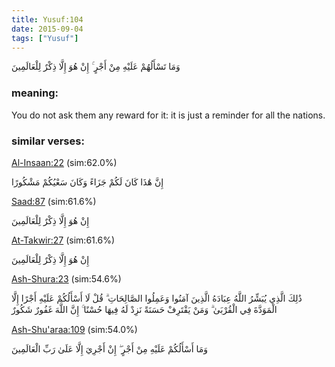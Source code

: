 ```yaml
---
title: Yusuf:104
date: 2015-09-04
tags: ["Yusuf"]
---
```

وَمَا تَسْأَلُهُمْ عَلَيْهِ مِنْ أَجْرٍ ۚ إِنْ هُوَ إِلَّا ذِكْرٌ لِلْعَالَمِينَ
### meaning: 
You do not ask them any reward for it: it is just a reminder for all the nations.
### similar verses: 

[Al-Insaan:22](/76/22) (sim:62.0%)

إِنَّ هَٰذَا كَانَ لَكُمْ جَزَاءً وَكَانَ سَعْيُكُمْ مَشْكُورًا

[Saad:87](/38/87) (sim:61.6%)

إِنْ هُوَ إِلَّا ذِكْرٌ لِلْعَالَمِينَ

[At-Takwir:27](/81/27) (sim:61.6%)

إِنْ هُوَ إِلَّا ذِكْرٌ لِلْعَالَمِينَ

[Ash-Shura:23](/42/23) (sim:54.6%)

ذَٰلِكَ الَّذِي يُبَشِّرُ اللَّهُ عِبَادَهُ الَّذِينَ آمَنُوا وَعَمِلُوا الصَّالِحَاتِ ۗ قُلْ لَا أَسْأَلُكُمْ عَلَيْهِ أَجْرًا إِلَّا الْمَوَدَّةَ فِي الْقُرْبَىٰ ۗ وَمَنْ يَقْتَرِفْ حَسَنَةً نَزِدْ لَهُ فِيهَا حُسْنًا ۚ إِنَّ اللَّهَ غَفُورٌ شَكُورٌ

[Ash-Shu'araa:109](/26/109) (sim:54.0%)

وَمَا أَسْأَلُكُمْ عَلَيْهِ مِنْ أَجْرٍ ۖ إِنْ أَجْرِيَ إِلَّا عَلَىٰ رَبِّ الْعَالَمِينَ
